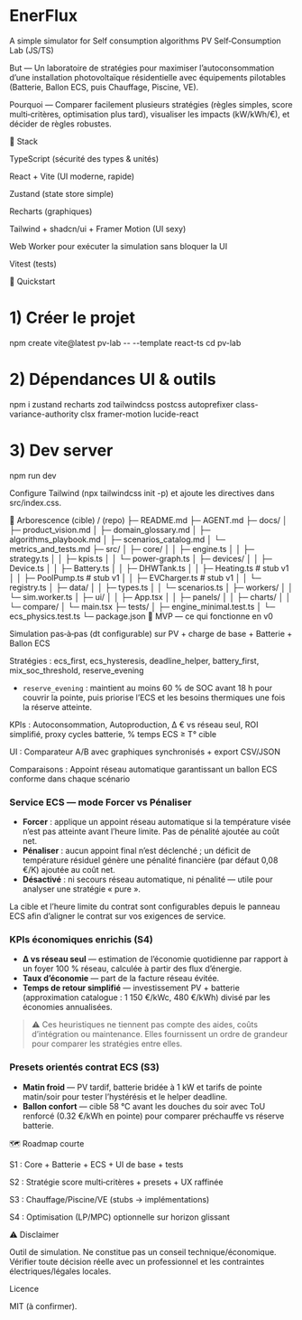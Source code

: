 # EnerFlux
A simple simulator for Self consumption algorithms
PV Self‑Consumption Lab (JS/TS)

But — Un laboratoire de stratégies pour maximiser l’autoconsommation d’une installation photovoltaïque résidentielle avec équipements pilotables (Batterie, Ballon ECS, puis Chauffage, Piscine, VE).

Pourquoi — Comparer facilement plusieurs stratégies (règles simples, score multi‑critères, optimisation plus tard), visualiser les impacts (kW/kWh/€), et décider de règles robustes.

🧱 Stack

TypeScript (sécurité des types & unités)

React + Vite (UI moderne, rapide)

Zustand (state store simple)

Recharts (graphiques)

Tailwind + shadcn/ui + Framer Motion (UI sexy)

Web Worker pour exécuter la simulation sans bloquer la UI

Vitest (tests)

🚀 Quickstart
# 1) Créer le projet
npm create vite@latest pv-lab -- --template react-ts
cd pv-lab


# 2) Dépendances UI & outils
npm i zustand recharts zod tailwindcss postcss autoprefixer class-variance-authority clsx framer-motion lucide-react


# 3) Dev server
npm run dev

Configure Tailwind (npx tailwindcss init -p) et ajoute les directives dans src/index.css.

📁 Arborescence (cible)
/ (repo)
├─ README.md
├─ AGENT.md
├─ docs/
│  ├─ product_vision.md
│  ├─ domain_glossary.md
│  ├─ algorithms_playbook.md
│  ├─ scenarios_catalog.md
│  └─ metrics_and_tests.md
├─ src/
│  ├─ core/
│  │  ├─ engine.ts
│  │  ├─ strategy.ts
│  │  ├─ kpis.ts
│  │  └─ power-graph.ts
│  ├─ devices/
│  │  ├─ Device.ts
│  │  ├─ Battery.ts
│  │  ├─ DHWTank.ts
│  │  ├─ Heating.ts   # stub v1
│  │  ├─ PoolPump.ts  # stub v1
│  │  ├─ EVCharger.ts # stub v1
│  │  └─ registry.ts
│  ├─ data/
│  │  ├─ types.ts
│  │  └─ scenarios.ts
│  ├─ workers/
│  │  └─ sim.worker.ts
│  ├─ ui/
│  │  ├─ App.tsx
│  │  ├─ panels/
│  │  ├─ charts/
│  │  └─ compare/
│  └─ main.tsx
├─ tests/
│  ├─ engine_minimal.test.ts
│  └─ ecs_physics.test.ts
└─ package.json
🧪 MVP — ce qui fonctionne en v0

Simulation pas‑à‑pas (dt configurable) sur PV + charge de base + Batterie + Ballon ECS

Stratégies : ecs_first, ecs_hysteresis, deadline_helper, battery_first, mix_soc_threshold, reserve_evening

- `reserve_evening` : maintient au moins 60 % de SOC avant 18 h pour couvrir la pointe, puis priorise l’ECS et les besoins thermiques une fois la réserve atteinte.

KPIs : Autoconsommation, Autoproduction, Δ € vs réseau seul, ROI simplifié, proxy cycles batterie, % temps ECS ≥ T° cible

UI : Comparateur A/B avec graphiques synchronisés + export CSV/JSON

Comparaisons : Appoint réseau automatique garantissant un ballon ECS conforme dans chaque scénario

### Service ECS — mode Forcer vs Pénaliser

* **Forcer** : applique un appoint réseau automatique si la température visée n’est pas atteinte avant l’heure limite. Pas de
  pénalité ajoutée au coût net.
* **Pénaliser** : aucun appoint final n’est déclenché ; un déficit de température résiduel génère une pénalité financière
  (par défaut 0,08 €/K) ajoutée au coût net.
* **Désactivé** : ni secours réseau automatique, ni pénalité — utile pour analyser une stratégie « pure ».

La cible et l’heure limite du contrat sont configurables depuis le panneau ECS afin d’aligner le contrat sur vos exigences de
service.

### KPIs économiques enrichis (S4)

- **Δ vs réseau seul** — estimation de l’économie quotidienne par rapport à un foyer 100 % réseau, calculée à partir des flux d’énergie.
- **Taux d’économie** — part de la facture réseau évitée.
- **Temps de retour simplifié** — investissement PV + batterie (approximation catalogue : 1 150 €/kWc, 480 €/kWh) divisé par les économies annualisées.

> ⚠️ Ces heuristiques ne tiennent pas compte des aides, coûts d’intégration ou maintenance. Elles fournissent un ordre de grandeur pour comparer les stratégies entre elles.

### Presets orientés contrat ECS (S3)

- **Matin froid** — PV tardif, batterie bridée à 1 kW et tarifs de pointe matin/soir pour tester l’hystérésis et le helper
  deadline.
- **Ballon confort** — cible 58 °C avant les douches du soir avec ToU renforcé (0.32 €/kWh en pointe) pour comparer préchauffe vs
  réserve batterie.

🗺️ Roadmap courte

S1 : Core + Batterie + ECS + UI de base + tests

S2 : Stratégie score multi‑critères + presets + UX raffinée

S3 : Chauffage/Piscine/VE (stubs → implémentations)

S4 : Optimisation (LP/MPC) optionnelle sur horizon glissant

⚠️ Disclaimer

Outil de simulation. Ne constitue pas un conseil technique/économique. Vérifier toute décision réelle avec un professionnel et les contraintes électriques/légales locales.

Licence

MIT (à confirmer).
